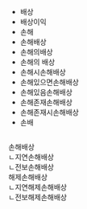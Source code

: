 - 배상
- 배상이익
- 손해
- 손해배상
- 손해의배상
- 손해의 배상
- 손해시손해배상
- 손해있으면손해배상
- 손해있음손해배상
- 손해존재손해배상
- 손해존재시손해배상
- 손배



##
손해배상  
ㄴ지연손해배상  
ㄴ전보손해배상  
해제손해배상  
ㄴ지연해제손해배상  
ㄴ전보해제손해배상  
